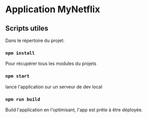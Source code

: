 # Application MyNetflix

## Scripts utiles

Dans le répertoire du projet:

### `npm install`

Pour récupérer tous les modules du projets

### `npm start`

lance l'application sur un serveur de dev local

### `npm run build`

Build l'application en l'optimisant, l'app est prête à être déployée.

